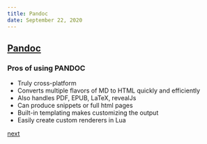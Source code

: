 ```yaml
---
title: Pandoc
date: September 22, 2020
---
```


## [Pandoc](https://pandoc.org/)

### Pros of using PANDOC

- Truly cross-platform
- Converts multiple flavors of MD to HTML quickly and efficiently
- Also handles PDF, EPUB, LaTeX, revealJs
- Can produce snippets or full html pages
- Built-in templating makes customizing the output
- Easily create custom renderers in Lua

[next](/107-pandoc.html)
